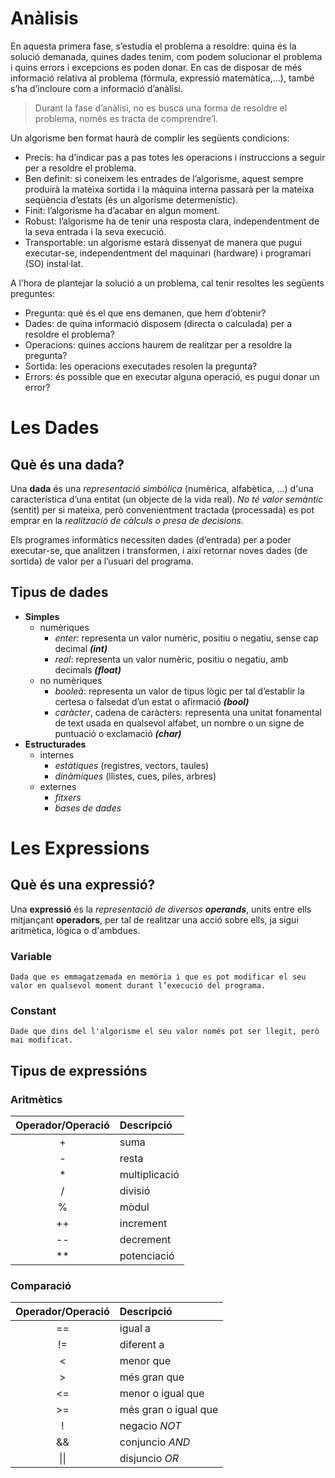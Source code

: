# Anàlisis

En aquesta primera fase, s’estudia el problema a resoldre: quina és la solució demanada, quines dades tenim, com podem solucionar el problema i quins errors i excepcions es poden donar. En cas de disposar de més informació relativa al problema (fórmula, expressió matemàtica,...), també s’ha d’incloure com a informació d’anàlisi.

>Durant la fase d’anàlisi, no es busca una forma de resoldre el problema, només es tracta de comprendre’l. 

Un algorisme ben format haurà de complir les següents condicions:

- Precís: ha d’indicar pas a pas totes les operacions i instruccions a seguir per a resoldre el problema.
- Ben definit: si coneixem les entrades de l’algorisme, aquest sempre produirà la mateixa sortida i la màquina interna passarà per la mateixa seqüència d’estats (és un algorisme determenístic).
- Finit: l’algorisme ha d’acabar en algun moment.
- Robust: l’algorisme ha de tenir una resposta clara, independentment de la seva entrada i la seva execució.
- Transportable: un algorisme estarà dissenyat de manera que pugui executar-se, independentment del maquinari (hardware) i programari (SO) instal·lat.


A l’hora de plantejar la solució a un problema, cal tenir resoltes les següents preguntes:

- Pregunta: què és el que ens demanen, que hem d’obtenir?
- Dades: de quina informació disposem (directa o calculada) per a resoldre el problema?
- Operacions: quines accions haurem de realitzar per a resoldre la pregunta?
- Sortida: les operacions executades resolen la pregunta?
- Errors: és possible que en executar alguna operació, es pugui donar un error?



# Les Dades

## Què és una dada?

Una **dada** és una *representació simbòlica* (numèrica, alfabètica, …) d'una característica d’una entitat (un objecte de la vida real). *No té valor semàntic* (sentit) per si mateixa, però convenientment tractada (processada) es pot emprar en la *realització de càlculs o presa de decisions.* 

Els programes informàtics necessiten dades (d’entrada) per a poder executar-se, que analitzen i transformen, i així retornar noves dades (de sortida) de valor per a l’usuari del programa.

## Tipus de dades


- **Simples**
    - numèriques
        - *enter*: representa un valor numèric, positiu o negatiu, sense cap decimal ***(int)***
        - *real*: representa un valor numèric, positiu o negatiu, amb decimals ***(float)***
    - no numèriques
        - *booleà*: representa un valor de tipus lògic per tal d’establir la certesa o falsedat d’un estat o afirmació ***(bool)***
        - *caràcter*, cadena de caràcters: representa una unitat fonamental de text usada en qualsevol alfabet, un nombre o un signe de puntuació o exclamació ***(char)***
- **Estructurades**
    - internes
        - *estàtiques* (registres, vectors, taules)
        - *dinàmiques* (llistes, cues, piles, arbres)
    - externes
        - *fitxers*
        - *bases de dades*



# Les Expressions

## Què és una expressió?

Una **expressió** és la *representació de diversos **operands***, units entre ells mitjançant **operadors**, per tal de realitzar una acció sobre ells, ja sigui aritmètica, lògica o d'ambdues.


### Variable

    Dada que es emmagatzemada en memòria i que es pot modificar el seu valor en qualsevol moment durant l’execució del programa.


### Constant

    Dade que dins del l'algorisme el seu valor només pot ser llegit, però mai modificat.


## Tipus de expressións

### Aritmètics

| Operador/Operació | Descripció |
|       :---:         |     :---    |
| + | suma |
| - | resta |
| * | multiplicació |
| / | divisió |
| % | mòdul |
| ++ | increment |
| -- | decrement |
| ** | potenciació |


### Comparació

| Operador/Operació | Descripció |
|       :---:         |     :---    |
| == | igual a |
| != | diferent a |
| < | menor que |
| > | més gran que |
| <= | menor o igual que |
| >= | més gran o igual que |
| ! | negacio *NOT* |
| && | conjuncio *AND* |
| \|\| | disjuncio *OR* |
